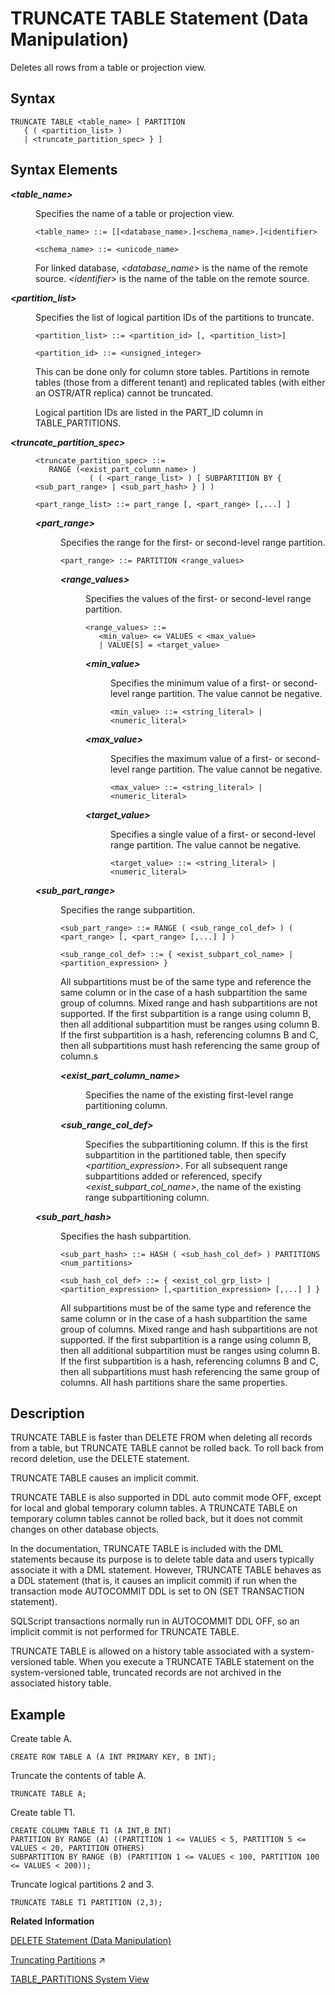 <!-- loio20fe29f0751910149904f0c5c3201cfa -->

# TRUNCATE TABLE Statement \(Data Manipulation\)

Deletes all rows from a table or projection view.



<a name="loio20fe29f0751910149904f0c5c3201cfa__sql_truncate_table_1sql_truncate_table_syntax"/>

## Syntax

```
TRUNCATE TABLE <table_name> [ PARTITION 
   { ( <partition_list> )
   | <truncate_partition_spec> } ]
```



<a name="loio20fe29f0751910149904f0c5c3201cfa__sql_truncate_table_1sql_truncate_table_syntax_elements"/>

## Syntax Elements


<dl>
<dt><b>

*<table\_name\>*

</b></dt>
<dd>

Specifies the name of a table or projection view.

```
<table_name> ::= [[<database_name>.]<schema_name>.]<identifier>

<schema_name> ::= <unicode_name>
```

For linked database, *<database\_name\>* is the name of the remote source. *<identifier\>* is the name of the table on the remote source.



</dd><dt><b>

*<partition\_list\>*

</b></dt>
<dd>

Specifies the list of logical partition IDs of the partitions to truncate.

```
<partition_list> ::= <partition_id> [, <partition_list>]

<partition_id> ::= <unsigned_integer>
```

This can be done only for column store tables. Partitions in remote tables \(those from a different tenant\) and replicated tables \(with either an OSTR/ATR replica\) cannot be truncated.

Logical partition IDs are listed in the PART\_ID column in TABLE\_PARTITIONS.



</dd><dt><b>

*<truncate\_partition\_spec\>*

</b></dt>
<dd>

```
<truncate_partition_spec> ::=
   RANGE (<exist_part_column_name> ) 
            ( ( <part_range_list> ) [ SUBPARTITION BY { <sub_part_range> | <sub_part_hash> } ] )

<part_range_list> ::= part_range [, <part_range> [,...] ]
```


<dl>
<dt><b>

*<part\_range\>*

</b></dt>
<dd>

Specifies the range for the first- or second-level range partition.

```
<part_range> ::= PARTITION <range_values>
```


<dl>
<dt><b>

*<range\_values\>*

</b></dt>
<dd>

Specifies the values of the first- or second-level range partition.

```
<range_values> ::= 
   <min_value> <= VALUES < <max_value>
   | VALUE[S] = <target_value>
```


<dl>
<dt><b>

*<min\_value\>*

</b></dt>
<dd>

Specifies the minimum value of a first- or second-level range partition. The value cannot be negative.

```
<min_value> ::= <string_literal> | <numeric_literal>
```



</dd><dt><b>

*<max\_value\>*

</b></dt>
<dd>

Specifies the maximum value of a first- or second-level range partition. The value cannot be negative.

```
<max_value> ::= <string_literal> | <numeric_literal>
```



</dd><dt><b>

*<target\_value\>*

</b></dt>
<dd>

Specifies a single value of a first- or second-level range partition. The value cannot be negative.

```
<target_value> ::= <string_literal> | <numeric_literal> 
```



</dd>
</dl>



</dd>
</dl>



</dd>
</dl>


<dl>
<dt><b>

*<sub\_part\_range\>*

</b></dt>
<dd>

Specifies the range subpartition.

```
<sub_part_range> ::= RANGE ( <sub_range_col_def> ) ( <part_range> [, <part_range> [,...] ] )

<sub_range_col_def> ::= { <exist_subpart_col_name> | <partition_expression> }
```

All subpartitions must be of the same type and reference the same column or in the case of a hash subpartition the same group of columns. Mixed range and hash subpartitions are not supported. If the first subpartition is a range using column B, then all additional subpartition must be ranges using column B. If the first subpartition is a hash, referencing columns B and C, then all subpartitions must hash referencing the same group of column.s


<dl>
<dt><b>

*<exist\_part\_column\_name\>*

</b></dt>
<dd>

Specifies the name of the existing first-level range partitioning column.



</dd><dt><b>

*<sub\_range\_col\_def\>*

</b></dt>
<dd>

Specifies the subpartitioning column. If this is the first subpartition in the partitioned table, then specify *<partition\_expression\>*. For all subsequent range subpartitions added or referenced, specify *<exist\_subpart\_col\_name\>*, the name of the existing range subpartitioning column.



</dd>
</dl>



</dd>
</dl>


<dl>
<dt><b>

*<sub\_part\_hash\>*

</b></dt>
<dd>

Specifies the hash subpartition.

```
<sub_part_hash> ::= HASH ( <sub_hash_col_def> ) PARTITIONS <num_partitions>

<sub_hash_col_def> ::= { <exist_col_grp_list> | <partition_expression> [,<partition_expression> [,...] ] }
```

All subpartitions must be of the same type and reference the same column or in the case of a hash subpartition the same group of columns. Mixed range and hash subpartitions are not supported. If the first subpartition is a range using column B, then all additional subpartition must be ranges using column B. If the first subpartition is a hash, referencing columns B and C, then all subpartitions must hash referencing the same group of columns. All hash partitions share the same properties.



</dd>
</dl>



</dd>
</dl>



<a name="loio20fe29f0751910149904f0c5c3201cfa__sql_truncate_table_1sql_truncate_table_description"/>

## Description

TRUNCATE TABLE is faster than DELETE FROM when deleting all records from a table, but TRUNCATE TABLE cannot be rolled back. To roll back from record deletion, use the DELETE statement.

TRUNCATE TABLE causes an implicit commit.

TRUNCATE TABLE is also supported in DDL auto commit mode OFF, except for local and global temporary column tables. A TRUNCATE TABLE on temporary column tables cannot be rolled back, but it does not commit changes on other database objects.

In the documentation, TRUNCATE TABLE is included with the DML statements because its purpose is to delete table data and users typically associate it with a DML statement. However, TRUNCATE TABLE behaves as a DDL statement \(that is, it causes an implicit commit\) if run when the transaction mode AUTOCOMMIT DDL is set to ON \(SET TRANSACTION statement\).

SQLScript transactions normally run in AUTOCOMMIT DDL OFF, so an implicit commit is not performed for TRUNCATE TABLE.

TRUNCATE TABLE is allowed on a history table associated with a system-versioned table. When you execute a TRUNCATE TABLE statement on the system-versioned table, truncated records are not archived in the associated history table.



<a name="loio20fe29f0751910149904f0c5c3201cfa__sql_truncate_table_1sql_truncate_table_examples"/>

## Example

Create table A.

```
CREATE ROW TABLE A (A INT PRIMARY KEY, B INT);
```

Truncate the contents of table A.

```
TRUNCATE TABLE A;
```

Create table T1.

```
CREATE COLUMN TABLE T1 (A INT,B INT)
PARTITION BY RANGE (A) ((PARTITION 1 <= VALUES < 5, PARTITION 5 <= VALUES < 20, PARTITION OTHERS)
SUBPARTITION BY RANGE (B) (PARTITION 1 <= VALUES < 100, PARTITION 100 <= VALUES < 200));

```

Truncate logical partitions 2 and 3.

```
TRUNCATE TABLE T1 PARTITION (2,3);
```

**Related Information**  


[DELETE Statement \(Data Manipulation\)](delete-statement-data-manipulation-20d6169.md "Deletes records from a table where a specified condition is met.")

[Truncating Partitions](https://help.sap.com/viewer/f9c5015e72e04fffa14d7d4f7267d897/2023_2_QRC/en-US/006600b969204574b90c6746ca27a394.html "You can use the SQL TRUNCATE statement to delete the content of specific partitions of a table.") :arrow_upper_right:

[TABLE\_PARTITIONS System View](../../020-System-Views-Reference/021-System-Views/table-partitions-system-view-c81d9be.md "Partition-specific information for partitioned tables.")

